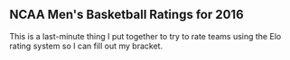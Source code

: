 ## NCAA Men's Basketball Ratings for 2016

This is a last-minute thing I put together to try to rate teams using the Elo rating system so I can fill out my bracket.

